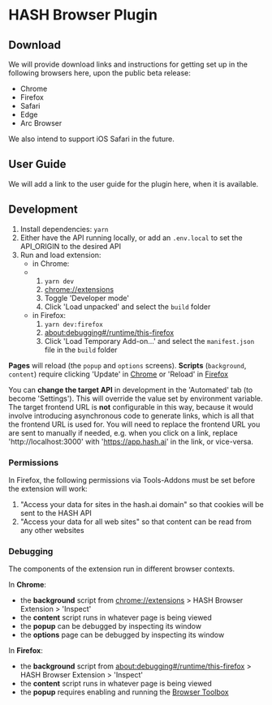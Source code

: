 # HASH Browser Plugin

## Download

We will provide download links and instructions for getting set up in the following browsers here, upon the public beta release:

- Chrome
- Firefox
- Safari
- Edge
- Arc Browser

We also intend to support iOS Safari in the future.

## User Guide

We will add a link to the user guide for the plugin here, when it is available.

## Development

1. Install dependencies: `yarn`
1. Either have the API running locally, or add an `.env.local` to set the API_ORIGIN to the desired API
1. Run and load extension:
   - in Chrome:
   - 1. `yarn dev`
     1. [chrome://extensions](chrome://extensions)
     1. Toggle 'Developer mode'
     1. Click 'Load unpacked' and select the `build` folder
   - in Firefox:
     1. `yarn dev:firefox`
     1. [about:debugging#/runtime/this-firefox](about:debugging#/runtime/this-firefox)
     1. Click 'Load Temporary Add-on...' and select the `manifest.json` file in the `build` folder

**Pages** will reload (the `popup` and `options` screens).
**Scripts** (`background`, `content`) require clicking 'Update' in [Chrome](chrome://extensions) or 'Reload' in [Firefox](about:debugging#/runtime/this-firefox)

You can **change the target API** in development in the 'Automated' tab (to become 'Settings'). This will override the value set by environment variable.
The target frontend URL is **not** configurable in this way, because it would involve introducing asynchronous code to generate links,
which is all that the frontend URL is used for. You will need to replace the frontend URL you are sent to manually if needed,
e.g. when you click on a link, replace 'http://localhost:3000' with 'https://app.hash.ai' in the link, or vice-versa.

### Permissions

In Firefox, the following permissions via Tools-Addons must be set before the extension will work:

1. "Access your data for sites in the hash.ai domain" so that cookies will be sent to the HASH API
1. "Access your data for all web sites" so that content can be read from any other websites

### Debugging

The components of the extension run in different browser contexts.

In **Chrome**:

- the **background** script from [chrome://extensions](chrome://extensions) > HASH Browser Extension > 'Inspect'
- the **content** script runs in whatever page is being viewed
- the **popup** can be debugged by inspecting its window
- the **options** page can be debugged by inspecting its window

In **Firefox**:

- the **background** script from [about:debugging#/runtime/this-firefox](about:debugging#/runtime/this-firefox) > HASH Browser Extension > 'Inspect'
- the **content** script runs in whatever page is being viewed
- the **popup** requires enabling and running the [Browser Toolbox](https://firefox-source-docs.mozilla.org/devtools-user/browser_toolbox/index.html)
